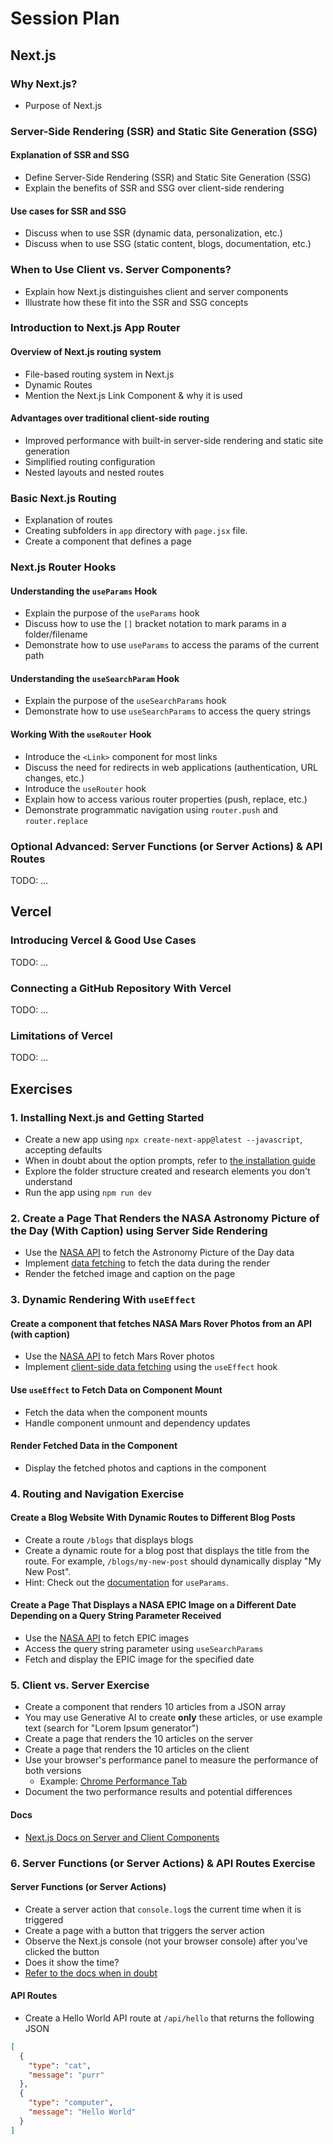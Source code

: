 # Session Plan

## Next.js

### Why Next.js?

- Purpose of Next.js

### Server-Side Rendering (SSR) and Static Site Generation (SSG)

#### Explanation of SSR and SSG

- Define Server-Side Rendering (SSR) and Static Site Generation (SSG)
- Explain the benefits of SSR and SSG over client-side rendering

#### Use cases for SSR and SSG

- Discuss when to use SSR (dynamic data, personalization, etc.)
- Discuss when to use SSG (static content, blogs, documentation, etc.)

### When to Use Client vs. Server Components?

- Explain how Next.js distinguishes client and server components
- Illustrate how these fit into the SSR and SSG concepts

### Introduction to Next.js App Router

#### Overview of Next.js routing system

- File-based routing system in Next.js
- Dynamic Routes
- Mention the Next.js Link Component & why it is used

#### Advantages over traditional client-side routing

- Improved performance with built-in server-side rendering and static site generation
- Simplified routing configuration
- Nested layouts and nested routes

### Basic Next.js Routing

- Explanation of routes
- Creating subfolders in `app` directory with `page.jsx` file.
- Create a component that defines a page

### Next.js Router Hooks

#### Understanding the `useParams` Hook

- Explain the purpose of the `useParams` hook
- Discuss how to use the `[]` bracket notation to mark params in a folder/filename
- Demonstrate how to use `useParams` to access the params of the current path

#### Understanding the `useSearchParam` Hook

- Explain the purpose of the `useSearchParams` hook
- Demonstrate how to use `useSearchParams` to access the query strings

#### Working With the `useRouter` Hook

- Introduce the `<Link>` component for most links
- Discuss the need for redirects in web applications (authentication, URL changes, etc.)
- Introduce the `useRouter` hook
- Explain how to access various router properties (push, replace, etc.)
- Demonstrate programmatic navigation using `router.push` and `router.replace`

### Optional Advanced: Server Functions (or Server Actions) & API Routes

TODO: …

## Vercel

### Introducing Vercel & Good Use Cases

TODO: …

### Connecting a GitHub Repository With Vercel

TODO: …

### Limitations of Vercel

TODO: …

## Exercises

### 1. Installing Next.js and Getting Started

- Create a new app using `npx create-next-app@latest --javascript`, accepting defaults
- When in doubt about the option prompts, refer to [the installation guide](https://nextjs.org/docs/app/getting-started/installation)
- Explore the folder structure created and research elements you don't understand
- Run the app using `npm run dev`

### 2. Create a Page That Renders the NASA Astronomy Picture of the Day (With Caption) using Server Side Rendering

- Use the [NASA API](https://api.nasa.gov/#MarsPhotos) to fetch the Astronomy Picture of the Day data
- Implement [data fetching](https://nextjs.org/docs/app/building-your-application/data-fetching/fetching) to fetch the data during the render
- Render the fetched image and caption on the page

### 3. Dynamic Rendering With `useEffect`

#### Create a component that fetches NASA Mars Rover Photos from an API (with caption)

- Use the [NASA API](https://api.nasa.gov/#MarsPhotos) to fetch Mars Rover photos
- Implement [client-side data fetching](https://nextjs.org/docs/pages/building-your-application/rendering/client-side-rendering) using the `useEffect` hook

#### Use `useEffect` to Fetch Data on Component Mount

- Fetch the data when the component mounts
- Handle component unmount and dependency updates

#### Render Fetched Data in the Component

- Display the fetched photos and captions in the component

### 4. Routing and Navigation Exercise

#### Create a Blog Website With Dynamic Routes to Different Blog Posts

- Create a route `/blogs` that displays blogs
- Create a dynamic route for a blog post that displays the title from the route. For example, `/blogs/my-new-post` should dynamically display "My New Post".
- Hint: Check out the [documentation](https://nextjs.org/docs/app/api-reference/functions/use-params) for `useParams`.

#### Create a Page That Displays a NASA EPIC Image on a Different Date Depending on a Query String Parameter Received

- Use the [NASA API](https://api.nasa.gov/#EPIC) to fetch EPIC images
- Access the query string parameter using `useSearchParams`
- Fetch and display the EPIC image for the specified date

### 5. Client vs. Server Exercise

- Create a component that renders 10 articles from a JSON array
- You may use Generative AI to create **only** these articles, or use example text (search for "Lorem Ipsum generator")
- Create a page that renders the 10 articles on the server
- Create a page that renders the 10 articles on the client
- Use your browser's performance panel to measure the performance of both versions
  - Example: [Chrome Performance Tab](https://developer.chrome.com/docs/devtools/performance/overview)
- Document the two performance results and potential differences

#### Docs

- [Next.js Docs on Server and Client Components](https://nextjs.org/docs/app/getting-started/server-and-client-components)

### 6. Server Functions (or Server Actions) & API Routes Exercise

#### Server Functions (or Server Actions)

- Create a server action that `console.log`s the current time when it is triggered
- Create a page with a button that triggers the server action
- Observe the Next.js console (not your browser console) after you've clicked the button
- Does it show the time?
- [Refer to the docs when in doubt](https://nextjs.org/docs/app/getting-started/updating-data#creating-server-functions)

#### API Routes

- Create a Hello World API route at `/api/hello` that returns the following JSON

```json
[
  {
    "type": "cat",
    "message": "purr"
  },
  {
    "type": "computer",
    "message": "Hello World"
  }
]
```
